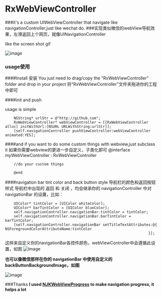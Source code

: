 # RxWebViewController

###it's a custom UIWebViewController that navigate like navigationController,just like wechat do.
###实现类似微信的webView导航效果，左滑返回上个网页，就像UINavigationController 


like the screen shot gif

![image](http://img.hb.aicdn.com/c13d6827dfde42ba7ed7ba1a64c58c0a911efd2f126ca3-pys6eT_fw658)

### usage使用

####Install 安装
You just need to drag/copy the "RxWebViewController" folder and drop in your project
将“RxWebViewController”文件夹拖进你的工程中即可

####init and push 

usage is simple
   		
   		NSString* urlStr = @"http://github.com";
		RxWebViewController* webViewController = [[RxWebViewController alloc] initWithUrl:[NSURL URLWithString:urlStr]];
    	[self.navigationController pushViewController:webViewController animated:YES];

####and if you want to do some custom things with webview,just subclass it 如果你需要webview的更进一步自定义，子类化即可
		@interface myWebViewController : RxWebViewController

		//do your custom things

		@end
                                
                                
####navigation bar tint color and back button style 导航栏的颜色和返回按钮样式
导航栏中出现的 返回 和 关闭 ，均会继承你的 navigationController 中对 navigationBar 的设置，比如：

		UIColor* tintColor = [UIColor whiteColor];
    	UIColor* barTintColor = [UIColor blueColor];
		self.navigationController.navigationBar.tintColor = tintColor;
    	self.navigationController.navigationBar.barTintColor = barTintColor;
    	[self.navigationController.navigationBar setTitleTextAttributes:@{                                                          			NSForegroundColorAttributeName:tintColor
                                                                      }];
                                                                      
 这样来自定义你的navigationBar各控件颜色，webViewController中会遵循此设置，如图
 ![image](http://img.hb.aicdn.com/4287d071d7fa4dd8e1276506ed904093a7489352da24-56cRLk_fw658)
 
 
 **也可以像微信那样在你的 navigationBar 中使用自定义的 backButtonBackgroundImage，如图**
 
 ![image](http://img.hb.aicdn.com/ab84843887791178ba8764b9bde04f4b34f338cc10f8e-1umnI5_fw658)
 
 
###Thanks
 **I used [NJKWebViewProgress](https://github.com/ninjinkun/NJKWebViewProgress) to make navigation progress, it helps a lot**